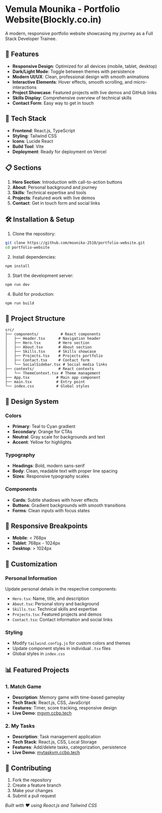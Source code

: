 # Vemula Mounika - Portfolio Website(Blockly.co.in)

A modern, responsive portfolio website showcasing my journey as a Full Stack Developer Trainee.

## 🌟 Features

- **Responsive Design**: Optimized for all devices (mobile, tablet, desktop)
- **Dark/Light Mode**: Toggle between themes with persistence
- **Modern UI/UX**: Clean, professional design with smooth animations
- **Interactive Elements**: Hover effects, smooth scrolling, and micro-interactions
- **Project Showcase**: Featured projects with live demos and GitHub links
- **Skills Display**: Comprehensive overview of technical skills
- **Contact Form**: Easy way to get in touch

## 🚀 Tech Stack

- **Frontend**: React.js, TypeScript
- **Styling**: Tailwind CSS
- **Icons**: Lucide React
- **Build Tool**: Vite
- **Deployment**: Ready for deployment on Vercel

## 📋 Sections

1. **Hero Section**: Introduction with call-to-action buttons
2. **About**: Personal background and journey
3. **Skills**: Technical expertise and tools
4. **Projects**: Featured work with live demos
5. **Contact**: Get in touch form and social links

## 🛠️ Installation & Setup

1. Clone the repository:
```bash
git clone https://github.com/mounika-2510/portfolio-website.git
cd portfolio-website
```

2. Install dependencies:
```bash
npm install
```

3. Start the development server:
```bash
npm run dev
```

4. Build for production:
```bash
npm run build
```

## 📁 Project Structure

```
src/
├── components/          # React components
│   ├── Header.tsx      # Navigation header
│   ├── Hero.tsx        # Hero section
│   ├── About.tsx       # About section
│   ├── Skills.tsx      # Skills showcase
│   ├── Projects.tsx    # Projects portfolio
│   ├── Contact.tsx     # Contact form
│   └── SocialSidebar.tsx # Social media links
├── contexts/           # React contexts
│   └── ThemeContext.tsx # Theme management
├── App.tsx            # Main app component
├── main.tsx           # Entry point
└── index.css          # Global styles
```

## 🎨 Design System

### Colors
- **Primary**: Teal to Cyan gradient
- **Secondary**: Orange for CTAs
- **Neutral**: Gray scale for backgrounds and text
- **Accent**: Yellow for highlights

### Typography
- **Headings**: Bold, modern sans-serif
- **Body**: Clean, readable text with proper line spacing
- **Sizes**: Responsive typography scales

### Components
- **Cards**: Subtle shadows with hover effects
- **Buttons**: Gradient backgrounds with smooth transitions
- **Forms**: Clean inputs with focus states

## 📱 Responsive Breakpoints

- **Mobile**: < 768px
- **Tablet**: 768px - 1024px
- **Desktop**: > 1024px

## 🔧 Customization

### Personal Information
Update personal details in the respective components:
- `Hero.tsx`: Name, title, and description
- `About.tsx`: Personal story and background
- `Skills.tsx`: Technical skills and expertise
- `Projects.tsx`: Featured projects and demos
- `Contact.tsx`: Contact information and social links

### Styling
- Modify `tailwind.config.js` for custom colors and themes
- Update component styles in individual `.tsx` files
- Global styles in `index.css`

## 📊 Featured Projects

### 1. Match Game
- **Description**: Memory game with time-based gameplay
- **Tech Stack**: React.js, CSS, JavaScript
- **Features**: Timer, score tracking, responsive design
- **Live Demo**: [mgvm.ccbp.tech](https://mgvm.ccbp.tech)

### 2. My Tasks
- **Description**: Task management application
- **Tech Stack**: React.js, CSS, Local Storage
- **Features**: Add/delete tasks, categorization, persistence
- **Live Demo**: [mytaskvm.ccbp.tech](https://mytaskvm.ccbp.tech)


## 🤝 Contributing

1. Fork the repository
2. Create a feature branch
3. Make your changes
4. Submit a pull request

*Built with ❤️ using React.js and Tailwind CSS*